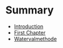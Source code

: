 # Summary

* [Introduction](README.md)
* [First Chapter](chapter1.md)
* [Watervalmethode](watervalmethode.md)

